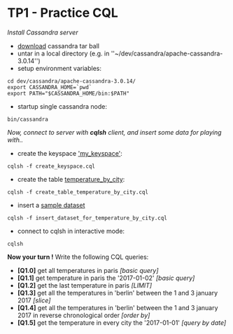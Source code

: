 TP1 - Practice CQL
==================
_Install Cassandra server_
* [download](http://www.apache.org/dyn/closer.lua/cassandra/3.0.14/apache-cassandra-3.0.14-bin.tar.gz) cassandra tar ball
* untar in a local directory (e.g. in ''~/dev/cassandra/apache-cassandra-3.0.14'')
* setup environment variables:

```
cd dev/cassandra/apache-cassandra-3.0.14/
export CASSANDRA_HOME=`pwd`
export PATH="$CASSANDRA_HOME/bin:$PATH"
```

* startup single cassandra node:

```
bin/cassandra
```

_Now, connect to server with **cqlsh** client, and insert some data for playing with.._

* create the keyspace ['my_keyspace'](create_keyspace.cql):

```
cqlsh -f create_keyspace.cql
```
* create the table [temperature_by_city](create_table_temperature_by_city.cql):

```
cqlsh -f create_table_temperature_by_city.cql
```
* insert a [sample dataset](insert_dataset_for_temperature_by_city.cql)

```
cqlsh -f insert_dataset_for_temperature_by_city.cql
```
* connect to cqlsh in interactive mode:

```
cqlsh
```

**Now your turn !** Write the following CQL queries:
* **[Q1.0]** get all temperatures in paris _[basic query]_
* **[Q1.1]** get temperature in paris the '2017-01-02' _[basic query]_
* **[Q1.2]** get the last temperature in paris _[LIMIT]_
* **[Q1.3]** get all the temperatures in 'berlin' between the 1 and 3 january 2017 _[slice]_
* **[Q1.4]** get all the temperatures in 'berlin' between the 1 and 3 january 2017 in reverse chronological order _[order by]_
* **[Q1.5]** get the temperature in every city the '2017-01-01' _[query by date]_


